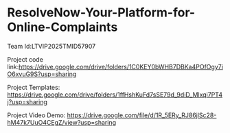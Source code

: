 # ResolveNow-Your-Platform-for-Online-Complaints

Team Id:LTVIP2025TMID57907 





Project code link:https://drive.google.com/drive/folders/1C0KEY0bWHB7DBKa4POfOgy7iO6xvuG9S?usp=sharing





Project Templates: https://drive.google.com/drive/folders/1ffHshKuFd7sSE79d_9diD_Mlxqi7PT4j?usp=sharing



Project Video Demo: https://drive.google.com/file/d/1R_5ERy_RJ86jlSc28-hM47k7UuO4CEgZ/view?usp=sharing
